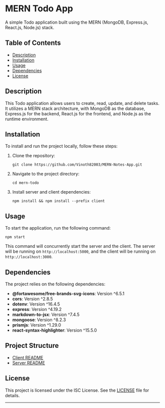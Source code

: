 # MERN Todo App

A simple Todo application built using the MERN (MongoDB, Express.js, React.js, Node.js) stack.

## Table of Contents

- [Description](#description)
- [Installation](#installation)
- [Usage](#usage)
- [Dependencies](#dependencies)
- [License](#license)

## Description

This Todo application allows users to create, read, update, and delete tasks. It utilizes a MERN stack architecture, with MongoDB as the database, Express.js for the backend, React.js for the frontend, and Node.js as the runtime environment.

## Installation

To install and run the project locally, follow these steps:

1. Clone the repository:

   ```
   git clone https://github.com/Vinoth82003/MERN-Notes-App.git
   ```

2. Navigate to the project directory:

   ```
   cd mern-todo
   ```

3. Install server and client dependencies:
   ```
   npm install && npm install --prefix client
   ```

## Usage

To start the application, run the following command:

```
npm start
```

This command will concurrently start the server and the client. The server will be running on `http://localhost:5000`, and the client will be running on `http://localhost:3000`.

## Dependencies

The project relies on the following dependencies:

- **@fortawesome/free-brands-svg-icons**: Version ^6.5.1
- **cors**: Version ^2.8.5
- **dotenv**: Version ^16.4.5
- **express**: Version ^4.19.2
- **markdown-to-jsx**: Version ^7.4.5
- **mongoose**: Version ^8.2.3
- **prismjs**: Version ^1.29.0
- **react-syntax-highlighter**: Version ^15.5.0

## Project Structure

- [Client README ](client/README.md)
- [Server README](server/README.md)

## License

This project is licensed under the ISC License. See the [LICENSE](LICENSE) file for details.

---
